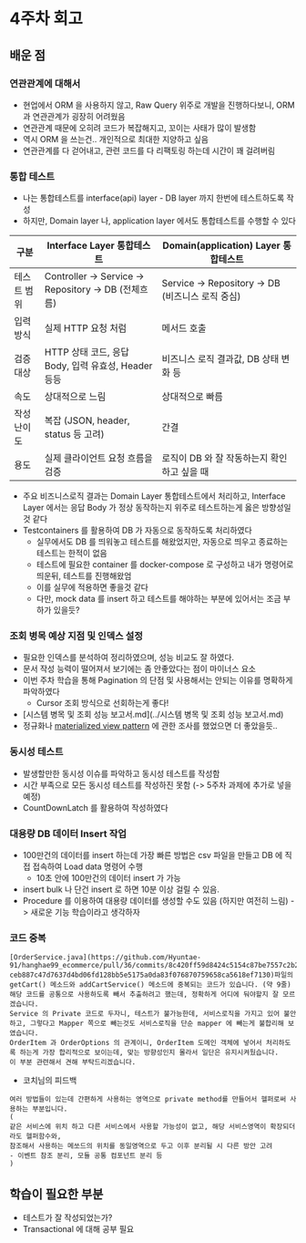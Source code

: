 # 4주차 회고


## 배운 점
### 연관관계에 대해서
- 현업에서 ORM 을 사용하지 않고, Raw Query 위주로 개발을 진행하다보니, ORM 과 연관관계가 굉장히 어려웠음
- 연관관계 때문에 오히려 코드가 복잡해지고, 꼬이는 사태가 많이 발생함
- 역시 ORM 을 쓰는건.. 개인적으로 최대한 지양하고 싶음
- 연관관계를 다 걷어내고, 관련 코드를 다 리팩토링 하는데 시간이 꽤 걸려버림

### 통합 테스트
- 나는 통합테스트를 interface(api) layer - DB layer 까지 한번에 테스트하도록 작성
- 하지만, Domain layer 나, application layer 에서도 통합테스트를 수행할 수 있다

| 구분 | Interface Layer 통합테스트 | Domain(application) Layer 통합테스트|
|----|------|------|
|테스트 범위 | Controller -> Service -> Repository -> DB (전체흐름)| Service -> Repository -> DB (비즈니스 로직 중심)|
|입력 방식| 실제 HTTP 요청 처럼 | 메서드 호출|
|검증 대상 | HTTP 상태 코드, 응답 Body, 입력 유효성, Header 등등 | 비즈니스 로직 결과값, DB 상태 변화 등|
|속도 | 상대적으로 느림 | 상대적으로 빠름 |
|작성 난이도 | 복잡 (JSON, header, status 등 고려) | 간결|
|용도 | 실제 클라이언트 요청 흐름을 검증 | 로직이 DB 와 잘 작동하는지 확인하고 싶을 때|

- 주요 비즈니스로직 결과는 Domain Layer 통합테스트에서 처리하고, Interface Layer 에서는 응답 Body 가 정상 동작하는지 위주로 테스트하는게 옳은 방향성일 것 같다
- Testcontainers 를 활용하여 DB 가 자동으로 동작하도록 처리하였다
  - 실무에서도 DB 를 띄워놓고 테스트를 해왔었지만, 자동으로 띄우고 종료하는 테스트는 한적이 없음
  - 테스트에 필요한 container 를 docker-compose 로 구성하고 내가 명령어로 띄운뒤, 테스트를 진행해왔엄
  - 이를 실무에 적용하면 좋을것 같다
  - 다만, mock data 를 insert 하고 테스트를 해야하는 부분에 있어서는 조금 부하가 있을듯?


### 조회 병목 예상 지점 및 인덱스 설정
- 필요한 인덱스를 분석하여 정리하였으며, 성능 비교도 잘 하였다.
- 문서 작성 능력이 떨어져서 보기에는 좀 안좋았다는 점이 마이너스 요소
- 이번 주차 학습을 통해 Pagination 의 단점 및 사용해서는 안되는 이유를 명확하게 파악하였다
  - Cursor 조회 방식으로 선회하는게 좋다!
- [시스템 병목 및 조회 성능 보고서.md](../시스템 병목 및 조회 성능 보고서.md)
- 정규화나 [materialized view pattern](https://www.youtube.com/watch?t=1294&v=8OFTB57G9IU&feature=youtu.be) 에 관한 조사를 했었으면 더 좋았을듯..

### 동시성 테스트
- 발생할만한 동시성 이슈를 파악하고 동시성 테스트를 작성함
- 시간 부족으로 모든 동시성 테스트를 작성하진 못함 (-> 5주차 과제에 추가로 넣을 예정)
- CountDownLatch 를 활용하여 작성하였다


### 대용량 DB 데이터 Insert 작업
- 100만건의 데이터를 insert 하는데 가장 빠른 방법은 csv 파일을 만들고 DB 에 직접 접속하여 Load data 명령어 수행
  - 10초 안에 100만건의 데이터 insert 가 가능
- insert bulk 나 단건 insert 로 하면 10분 이상 걸릴 수 있음.
- Procedure 를 이용하여 대용량 데이터를 생성할 수도 있음 (하지만 여전히 느림) -> 새로운 기능 학습이라고 생각하자

### 코드 중복
```text
[OrderService.java](https://github.com/Hyuntae-91/hanghae99_ecommerce/pull/36/commits/8c420ff59d8424c5154c87be7557c2b23c0f81c8#diff-ceb887c47d7637d4bd06fd128bb5e5175a0da83f076870759658ca5618ef7130)파일의 getCart() 메소드와 addCartService() 메소드에 중복되는 코드가 있습니다. (약 9줄)
해당 코드를 공통으로 사용하도록 빼서 추출하려고 했는데, 정확하게 어디에 둬야할지 잘 모르겠습니다.
Service 의 Private 코드로 두자니, 테스트가 불가능한데, 서비스로직을 가지고 있어 불안하고, 그렇다고 Mapper 쪽으로 빼는것도 서비스로직을 단순 mapper 에 빼는게 불합리해 보였습니다.
OrderItem 과 OrderOptions 의 관계이니, OrderItem 도메인 객체에 넣어서 처리하도록 하는게 가장 합리적으로 보이는데, 맞는 방향성인지 몰라서 일단은 유지시켜뒀습니다.
이 부분 관련해서 견해 부탁드리겠습니다.
```

- 코치님의 피드백
```text
여러 방법들이 있는데 간편하게 사용하는 영역으로 private method를 만들어서 헬퍼로써 사용하는 부분입니다.
(
같은 서비스에 위치 하고 다른 서비스에서 사용할 가능성이 없고, 해당 서비스영역이 확장되더라도 헬퍼함수와, 
참조해서 사용하는 메쏘드의 위치를 동일영역으로 두고 이후 분리될 시 다른 방안 고려 
- 이벤트 참조 분리, 모듈 공통 컴포넌트 분리 등
)
```


## 학습이 필요한 부분
- 테스트가 잘 작성되었는가?
- Transactional 에 대해 공부 필요
